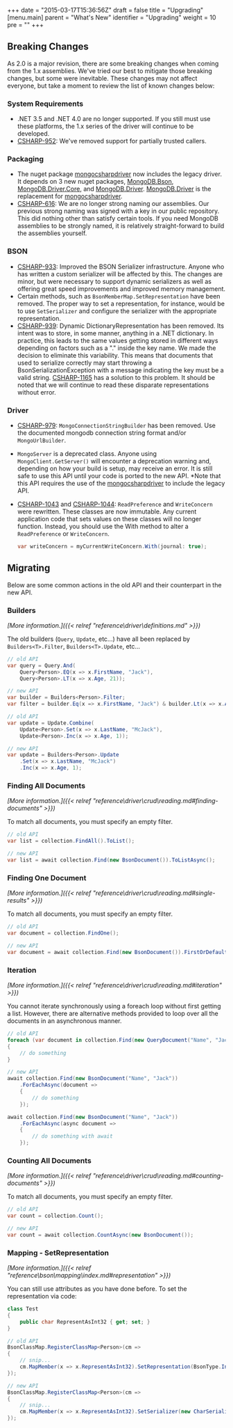 +++
date = "2015-03-17T15:36:56Z"
draft = false
title = "Upgrading"
[menu.main]
  parent = "What's New"
  identifier = "Upgrading"
  weight = 10
  pre = "<i class='fa'></i>"
+++

## Breaking Changes

As 2.0 is a major revision, there are some breaking changes when coming from the 1.x assemblies. We've tried our best to mitigate those breaking changes, but some were inevitable. These changes may not affect everyone, but take a moment to review the list of known changes below:

### System Requirements

- .NET 3.5 and .NET 4.0 are no longer supported. If you still must use these platforms, the 1.x series of the driver will continue to be developed.
- [CSHARP-952](https://jira.mongodb.org/browse/CSHARP-952): We've removed support for partially trusted callers.


### Packaging

- The nuget package [mongocsharpdriver](http://nuget.org/packages/mongocsharpdriver) now includes the legacy driver. It depends on 3 new nuget packages, [MongoDB.Bson](http://nuget.org/packages/MongoDB.Bson), [MongoDB.Driver.Core](http://nuget.org/packages/MongoDB.Driver.Core), and [MongoDB.Driver](http://nuget.org/packages/MongoDB.Driver). [MongoDB.Driver](http://nuget.org/packages/MongoDB.Driver) is the replacement for [mongocsharpdriver](http://nuget.org/packages/mongocsharpdriver).
- [CSHARP-616](https://jira.mongodb.org/browse/CSHARP-616): We are no longer strong naming  our assemblies. Our previous strong naming was signed with a key in our public repository. This did nothing other than satisfy certain tools. If you need MongoDB assemblies to be strongly named, it is relatively straight-forward to build the assemblies yourself.


### BSON

- [CSHARP-933](https://jira.mongodb.org/browse/CSHARP-933): Improved the BSON Serializer infrastructure. Anyone who has written a custom serializer will be affected by this. The changes are minor, but were necessary to support dynamic serializers as well as offering great speed improvements and improved memory management.
- Certain methods, such as `BsonMemberMap.SetRepresentation` have been removed. The proper way to set a representation, for instance, would be to use `SetSerializer` and configure the serializer with the appropriate representation.
- [CSHARP-939](https://jira.mongodb.org/browse/CSHARP-939): Dynamic DictionaryRepresentation has been removed. Its intent was to store, in some manner, anything in a .NET dictionary. In practice, this leads to the same values getting stored in different ways depending on factors such as a "." inside the key name. We made the decision to eliminate this variability. This means that documents that used to serialize correctly may start throwing a BsonSerializationException with a message indicating the key must be a valid string. [CSHARP-1165](https://jira.mongodb.org/browse/CSHARP-1165) has a solution to this problem. It should be noted that we will continue to read these disparate representations without error.


### Driver
- [CSHARP-979](https://jira.mongodb.org/browse/CSHARP-979): `MongoConnectionStringBuilder` has been removed. Use the documented mongodb connection string format and/or `MongoUrlBuilder`.
- `MongoServer` is a deprecated class. Anyone using `MongoClient.GetServer()` will encounter a deprecation warning and, depending on how your build is setup, may receive an error. It is still safe to use this API until your code is ported to the new API. *Note that this API requires the use of the [mongocsharpdriver](http://nuget.org/packages/mongocsharpdriver) to include the legacy API.
- [CSHARP-1043](https://jira.mongodb.org/browse/CSHARP-1043) and [CSHARP-1044](https://jira.mongodb.org/browse/CSHARP-1044): `ReadPreference` and `WriteConcern` were rewritten. These classes are now immutable. Any current application code that sets values on these classes will no longer function. Instead, you should use the With method to alter a `ReadPreference` or `WriteConcern`.
    
    ``` csharp
    var writeConcern = myCurrentWriteConcern.With(journal: true);
    ```

## Migrating

Below are some common actions in the old API and their counterpart in the new API.

### Builders

_[More information.]({{< relref "reference\driver\definitions.md" >}})_

The old builders (`Query`, `Update`, etc...) have all been replaced by `Builders<T>.Filter`, `Builders<T>.Update`, etc...

```csharp
// old API
var query = Query.And(
    Query<Person>.EQ(x => x.FirstName, "Jack"), 
    Query<Person>.LT(x => x.Age, 21));

// new API
var builder = Builders<Person>.Filter;
var filter = builder.Eq(x => x.FirstName, "Jack") & builder.Lt(x => x.Age, 21);
```

```csharp
// old API
var update = Update.Combine(
    Update<Person>.Set(x => x.LastName, "McJack"),
    Update<Person>.Inc(x => x.Age, 1));

// new API
var update = Builders<Person>.Update
    .Set(x => x.LastName, "McJack")
    .Inc(x => x.Age, 1);
```

### Finding All Documents

_[More information.]({{< relref "reference\driver\crud\reading.md#finding-documents" >}})_

To match all documents, you must specify an empty filter.

```csharp
// old API
var list = collection.FindAll().ToList();

// new API
var list = await collection.Find(new BsonDocument()).ToListAsync();
```

### Finding One Document

_[More information.]({{< relref "reference\driver\crud\reading.md#single-results" >}})_

To match all documents, you must specify an empty filter.

```csharp
// old API
var document = collection.FindOne();

// new API
var document = await collection.Find(new BsonDocument()).FirstOrDefaultAsync();
```

### Iteration

_[More information.]({{< relref "reference\driver\crud\reading.md#iteration" >}})_

You cannot iterate synchronously using a foreach loop without first getting a list. However, there are alternative methods provided to loop over all the documents in an asynchronous manner.

```csharp
// old API
foreach (var document in collection.Find(new QueryDocument("Name", "Jack")))
{
    // do something
}

// new API
await collection.Find(new BsonDocument("Name", "Jack"))
    .ForEachAsync(document =>
    {
        // do something
    });

await collection.Find(new BsonDocument("Name", "Jack"))
    .ForEachAsync(async document =>
    {
        // do something with await
    });
```

### Counting All Documents

_[More information.]({{< relref "reference\driver\crud\reading.md#counting-documents" >}})_

To match all documents, you must specify an empty filter.

```csharp
// old API
var count = collection.Count();

// new API
var count = await collection.CountAsync(new BsonDocument());
```

### Mapping - SetRepresentation

_[More information.]({{< relref "reference\bson\mapping\index.md#representation" >}})_

You can still use attributes as you have done before. To set the representation via code:

```csharp
class Test
{
    public char RepresentAsInt32 { get; set; }
}

// old API
BsonClassMap.RegisterClassMap<Person>(cm =>
{
    // snip...
    cm.MapMember(x => x.RepresentAsInt32).SetRepresentation(BsonType.Int32);
});

// new API
BsonClassMap.RegisterClassMap<Person>(cm =>
{
    // snip...
    cm.MapMember(x => x.RepresentAsInt32).SetSerializer(new CharSerializer(BsonType.Int32));
});
```